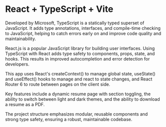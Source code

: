 # React + TypeScript + Vite

Developed by Microsoft, TypeScript is a statically typed superset of JavaScript. It adds type annotations, interfaces, and compile-time checking to JavaScript, helping to catch errors early on and improve code quality and maintainability.

React.js is a popular JavaScript library for building user interfaces. Using TypeScript with React adds type safety to components, props, state, and hooks. This results in improved autocompletion and error detection for developers.

This app uses React's createContext() to manage global state, useState() and useEffect() hooks to manage and react to state changes, and React Router 6 to route between pages on the client side.

Key features include a dynamic resume page with section toggling, the ability to switch between light and dark themes, and the ability to download a resume as a PDF.

The project structure emphasizes modular, reusable components and strong type safety, ensuring a robust, maintainable codebase.
